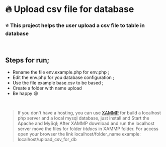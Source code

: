 # :fire: Upload csv file for database
### :star: This project helps the user upload a csv file to table in database
<br>

## Steps for run;
- Rename the file env.example.php for env.php ;
- Edit the env.php for you database configuration ; 
- Use the file example base.csv to be based ;
- Create a folder with name upload
- Be happy :smiley:

<br>

> If you don't have a hosting, you can use [XAMMP](https://www.apachefriends.org/pt_br/index.html) for build a localhost php server and a local mysql database, just install and Start the Apache and MySql;
>After XAMMP download and run the localhost server move the files for folder *htdocs* in XAMMP folder.
>For access open your browser the link localhost/folder_name example: localhost/upload_csv_for_db


